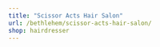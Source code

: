 ```yaml
---
title: "Scissor Acts Hair Salon"
url: /bethlehem/scissor-acts-hair-salon/
shop: hairdresser
---
```

